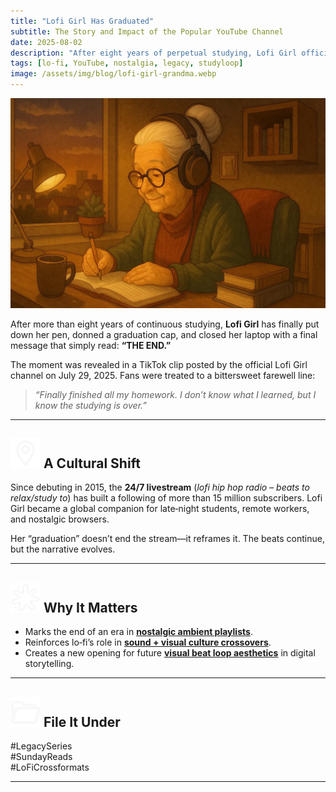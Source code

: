 ```yaml
---
title: "Lofi Girl Has Graduated"
subtitle: The Story and Impact of the Popular YouTube Channel
date: 2025-08-02
description: "After eight years of perpetual studying, Lofi Girl officially 'graduates'—what it means for the livestream phenomenon and lo‑fi culture."
tags: [lo‑fi, YouTube, nostalgia, legacy, studyloop]
image: /assets/img/blog/lofi-girl-grandma.webp
---
```


![Parody illustration of Lofi Girl as a grandma after years of studying — fan meme parody](/assets/img/blog/lofi-girl-grandma.webp)

After more than eight years of continuous studying, **Lofi Girl** has finally put down her pen, donned a graduation cap, and closed her laptop with a final message that simply read: **“THE END.”**

The moment was revealed in a TikTok clip posted by the official Lofi Girl channel on July 29, 2025. Fans were treated to a bittersweet farewell line:

> _“Finally finished all my homework. I don’t know what I learned, but I know the studying is over.”_

---

## <img src="/assets/ui/pin.svg" alt="Pin icon" class="icon-sm" /> A Cultural Shift

Since debuting in 2015, the **24/7 livestream** (_lofi hip hop radio – beats to relax/study to_) has built a following of more than 15 million subscribers. Lofi Girl became a global companion for late‑night students, remote workers, and nostalgic browsers.

Her “graduation” doesn’t end the stream—it reframes it. The beats continue, but the narrative evolves.

---

## <img src="/assets/ui/splatter.svg" alt="Splatter icon" class="icon-sm" /> Why It Matters

- Marks the end of an era in **[nostalgic ambient playlists](/tags/nostalgic/)**.
- Reinforces lo‑fi’s role in **[sound + visual culture crossovers](/tags/crossovers/)**.
- Creates a new opening for future **[visual beat loop aesthetics](/tags/visual-beat-loop/)** in digital storytelling.

---

## <img src="/assets/ui/folder.svg" alt="Folder icon" class="icon-sm" /> File It Under

#LegacySeries  
#SundayReads  
#LoFiCrossformats

---
